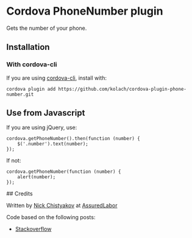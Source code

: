 # Cordova PhoneNumber plugin

Gets the number of your phone.

## Installation

### With cordova-cli

If you are using [cordova-cli](https://github.com/apache/cordova-cli), install
with:

    cordova plugin add https://github.com/kolach/cordova-plugin-phone-number.git

## Use from Javascript

If you are using jQuery, use:

    cordova.getPhoneNumber().then(function (number) {
        $('.number').text(number);
    });

If not:

    cordova.getPhoneNumber(function (number) {
        alert(number);
    });

## Credits

Written by [Nick Chistyakov](https://github.com/kolach) at
[AssuredLabor](http://assuredlabor.com/)

Code based on the following posts:

* [Stackoverflow](http://stackoverflow.com/questions/23839686/get-the-user-phone-number-with-cordova-phonegap)
